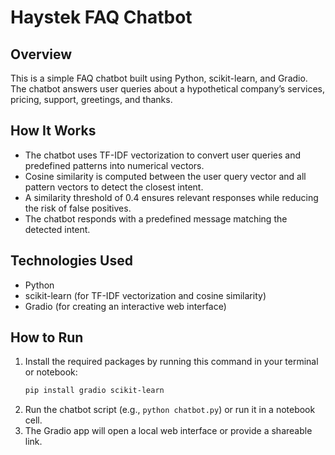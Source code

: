 # Haystek FAQ Chatbot

## Overview  
This is a simple FAQ chatbot built using Python, scikit-learn, and Gradio. The chatbot answers user queries about a hypothetical company’s services, pricing, support, greetings, and thanks.

## How It Works  
- The chatbot uses TF-IDF vectorization to convert user queries and predefined patterns into numerical vectors.  
- Cosine similarity is computed between the user query vector and all pattern vectors to detect the closest intent.  
- A similarity threshold of 0.4 ensures relevant responses while reducing the risk of false positives.  
- The chatbot responds with a predefined message matching the detected intent.

## Technologies Used  
- Python  
- scikit-learn (for TF-IDF vectorization and cosine similarity)  
- Gradio (for creating an interactive web interface)

## How to Run  
1. Install the required packages by running this command in your terminal or notebook:  
   ```bash
   pip install gradio scikit-learn

2. Run the chatbot script (e.g., `python chatbot.py`) or run it in a notebook cell.  
3. The Gradio app will open a local web interface or provide a shareable link.
